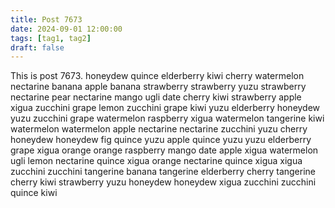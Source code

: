 ```yaml
---
title: Post 7673
date: 2024-09-01 12:00:00
tags: [tag1, tag2]
draft: false
---
```

This is post 7673.
honeydew
quince
elderberry
kiwi
cherry
watermelon
nectarine
banana
apple
banana
strawberry
strawberry
yuzu
strawberry
nectarine
pear
nectarine
mango
ugli
date
cherry
kiwi
strawberry
apple
xigua
zucchini
grape
lemon
zucchini
grape
kiwi
yuzu
elderberry
honeydew
yuzu
zucchini
grape
watermelon
raspberry
xigua
watermelon
tangerine
kiwi
watermelon
watermelon
apple
nectarine
nectarine
zucchini
yuzu
cherry
honeydew
honeydew
fig
quince
yuzu
apple
quince
yuzu
yuzu
elderberry
grape
xigua
orange
orange
raspberry
mango
date
apple
xigua
watermelon
ugli
lemon
nectarine
quince
xigua
orange
nectarine
quince
xigua
xigua
zucchini
zucchini
tangerine
banana
tangerine
elderberry
cherry
tangerine
cherry
kiwi
strawberry
yuzu
honeydew
honeydew
xigua
zucchini
zucchini
quince
kiwi
